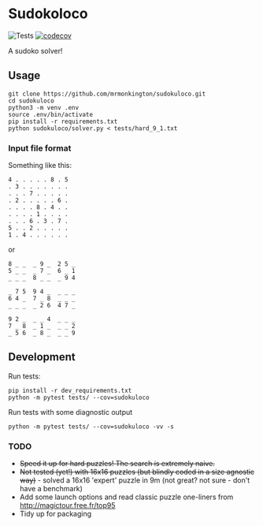 # Sudokoloco

![Tests](https://github.com/mrmonkington/sudokuloco/workflows/Tests/badge.svg)
[![codecov](https://codecov.io/gh/mrmonkington/sudokuloco/branch/master/graph/badge.svg)](https://codecov.io/gh/mrmonkington/sudokuloco)

A sudoko solver!

## Usage

```
git clone https://github.com/mrmonkington/sudokuloco.git
cd sudokuloco
python3 -m venv .env
source .env/bin/activate
pip install -r requirements.txt
python sudokuloco/solver.py < tests/hard_9_1.txt
```

### Input file format

Something like this:

```
4 . . . . . 8 . 5 
. 3 . . . . . . . 
. . . 7 . . . . . 
. 2 . . . . . 6 . 
. . . . 8 . 4 . . 
. . . . 1 . . . . 
. . . 6 . 3 . 7 . 
5 . . 2 . . . . . 
1 . 4 . . . . . .
```

or 

```
8 _ _  _ 9 _  2 5 _
5 _ _  _ 7 _  6 _ 1
_ _ _  8 _ _  _ 9 4

_ 7 5  9 4 _  _ _ _
6 4 _  7 _ 8  _ _ _
_ _ _  _ 2 6  4 7 _

9 2 _  _ _ 4  _ _ _
7 _ 8  _ 1 _  _ _ 2
_ 5 6  _ 8 _  _ _ 9
```

## Development

Run tests:

```
pip install -r dev_requirements.txt
python -m pytest tests/ --cov=sudokuloco
```

Run tests with some diagnostic output
```
python -m pytest tests/ --cov=sudokuloco -vv -s
```

### TODO

 - ~~Speed it up for hard puzzles! The search is extremely naive.~~
 - ~~Not tested (yet!) with 16x16 puzzles (but blindly coded in a size agnostic way)~~ - solved a 16x16 'expert' puzzle in 9m (not great? not sure - don't have a benchmark)
 - Add some launch options and read classic puzzle one-liners from http://magictour.free.fr/top95
 - Tidy up for packaging
